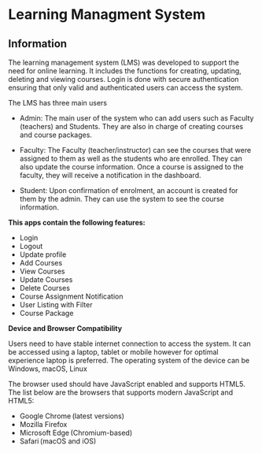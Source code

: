 # **Learning Managment System**
## **Information**
 
 The learning management system (LMS) was developed to support the need for online learning. It includes the functions for creating, updating, deleting and viewing courses. Login is done with secure authentication ensuring that only valid and authenticated users can access the system.

 The LMS has three main users

 * Admin: The main user of the system who can add users such as Faculty (teachers) and Students. 
 They are also in charge of creating courses and course packages. 

 * Faculty: The Faculty (teacher/instructor) can see the courses that were assigned to them as well as the students who are enrolled. They can also update the course information. Once a course is assigned to the faculty, they will receive a notification in the dashboard.

 * Student: Upon confirmation of  enrolment, an account is created for them by the admin. They can use the system to see the course information.

**This apps **contain** the following features:**

* Login
* Logout
* Update profile
* Add Courses
* View Courses
* Update Courses
* Delete Courses
* Course Assignment Notification
* User Listing with Filter
* Course Package

**Device and Browser Compatibility**

Users need to have stable internet connection to access the system. It can be accessed using a laptop, tablet or mobile however for optimal experience laptop is preferred. The operating system of the device can be Windows, macOS, Linux 

The browser used should have JavaScript enabled and supports HTML5. 
The list below are the browsers that supports modern JavaScript and HTML5: 
* Google Chrome (latest versions) 
* Mozilla Firefox 
* Microsoft Edge (Chromium-based) 
* Safari (macOS and iOS) 
